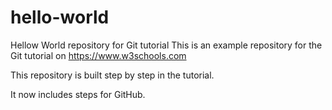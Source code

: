 # hello-world
Hellow World repository for Git tutorial
This is an example repository for the Git tutorial on
https://www.w3schools.com

This repository is built step by step in the tutorial.

It now includes steps for GitHub.
